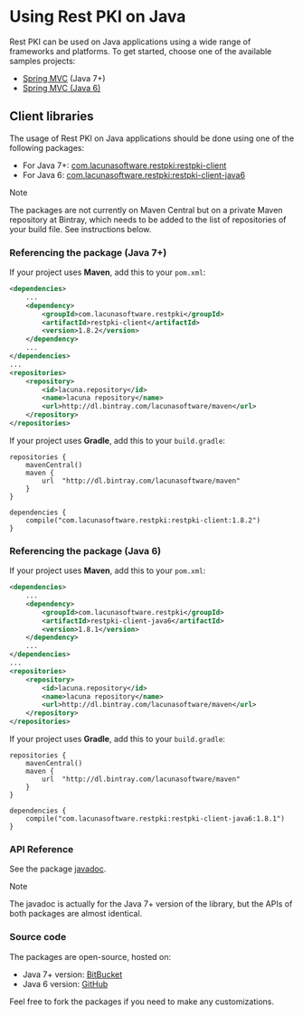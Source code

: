 ﻿# Using Rest PKI on Java

Rest PKI can be used on Java applications using a wide range of frameworks and platforms.
To get started, choose one of the available samples projects:

* [Spring MVC](mvc.md) (Java 7+)
* [Spring MVC (Java 6)](mvc-java6.md)

## Client libraries

The usage of Rest PKI on Java applications should be done using one of the following packages:

* For Java 7+: [com.lacunasoftware.restpki:restpki-client](https://bintray.com/lacunasoftware/maven/restpki-client)
* For Java 6: [com.lacunasoftware.restpki:restpki-client-java6](https://bintray.com/lacunasoftware/maven/restpki-client-java6)

> [!NOTE]
> The packages are not currently on Maven Central but on a private Maven repository at Bintray, which needs to be added to the list of repositories of your build file. See instructions below.

### Referencing the package (Java 7+)

If your project uses **Maven**, add this to your `pom.xml`:

```xml
<dependencies>
	...
	<dependency>
		<groupId>com.lacunasoftware.restpki</groupId>
		<artifactId>restpki-client</artifactId>
		<version>1.8.2</version>
	</dependency>
	...
</dependencies>
...
<repositories>
	<repository>
		<id>lacuna.repository</id>
		<name>lacuna repository</name>
		<url>http://dl.bintray.com/lacunasoftware/maven</url>
	</repository>
</repositories>
```

If your project uses **Gradle**, add this to your `build.gradle`:

```
repositories {
	mavenCentral()
	maven {
		url  "http://dl.bintray.com/lacunasoftware/maven" 
	}
} 

dependencies {
	compile("com.lacunasoftware.restpki:restpki-client:1.8.2")
}
```

### Referencing the package (Java 6)

If your project uses **Maven**, add this to your `pom.xml`:

```xml
<dependencies>
	...
	<dependency>
		<groupId>com.lacunasoftware.restpki</groupId>
		<artifactId>restpki-client-java6</artifactId>
		<version>1.8.1</version>
	</dependency>
	...
</dependencies>
...
<repositories>
	<repository>
		<id>lacuna.repository</id>
		<name>lacuna repository</name>
		<url>http://dl.bintray.com/lacunasoftware/maven</url>
	</repository>
</repositories>
```

If your project uses **Gradle**, add this to your `build.gradle`:

```
repositories {
	mavenCentral()
	maven {
		url  "http://dl.bintray.com/lacunasoftware/maven" 
	}
} 

dependencies {
	compile("com.lacunasoftware.restpki:restpki-client-java6:1.8.1")
}
```

### API Reference

<!-- Direct link to avoid DocFX warning -->
See the package [javadoc](https://docs.lacunasoftware.com/en-us/content/javadocs/restpki-client/).

> [!NOTE]
> The javadoc is actually for the Java 7+ version of the library, but the APIs of both packages are almost identical.

### Source code

The packages are open-source, hosted on:

* Java 7+ version: [BitBucket](https://bitbucket.org/Lacunas/restpki-java-client)
* Java 6 version: [GitHub](https://github.com/LacunaSoftware/RestPkiJava6Client)

Feel free to fork the packages if you need to make any customizations.
